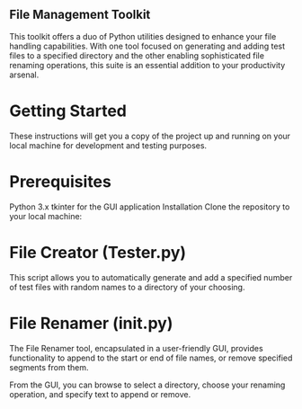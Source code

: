 ## File Management Toolkit
This toolkit offers a duo of Python utilities designed to enhance your file handling capabilities. With one tool focused on generating and adding test files to a specified directory and the other enabling sophisticated file renaming operations, this suite is an essential addition to your productivity arsenal.

# Getting Started
These instructions will get you a copy of the project up and running on your local machine for development and testing purposes.

# Prerequisites
Python 3.x
tkinter for the GUI application
Installation
Clone the repository to your local machine:


# File Creator (Tester.py)
This script allows you to automatically generate and add a specified number of test files with random names to a directory of your choosing.

# File Renamer (__init__.py)
The File Renamer tool, encapsulated in a user-friendly GUI, provides functionality to append to the start or end of file names, or remove specified segments from them.


From the GUI, you can browse to select a directory, choose your renaming operation, and specify text to append or remove.
